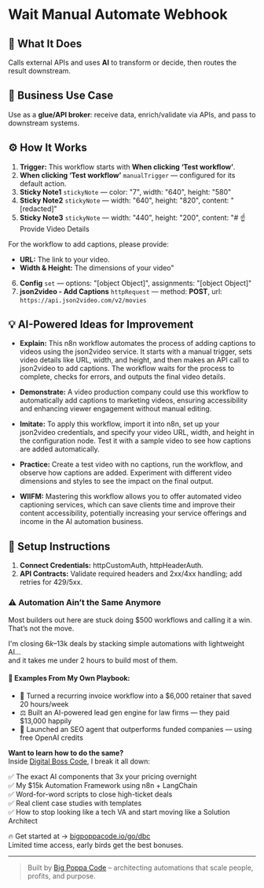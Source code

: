 # Wait Manual Automate Webhook
## 🚀 What It Does
Calls external APIs and uses **AI** to transform or decide, then routes the result downstream.

## 💼 Business Use Case
Use as a **glue/API broker**: receive data, enrich/validate via APIs, and pass to downstream systems.

## ⚙️ How It Works
1. **Trigger:** This workflow starts with **When clicking ‘Test workflow’**.
2. **When clicking ‘Test workflow’** `manualTrigger` — configured for its default action.
3. **Sticky Note1** `stickyNote` — color: "7", width: "640", height: "580"
4. **Sticky Note2** `stickyNote` — width: "640", height: "820", content: "[redacted]"
5. **Sticky Note3** `stickyNote` — width: "440", height: "200", content: "# ☝️ Provide Video Details

For the workflow to add captions, please provide:

- **URL:** The link to your video.
- **Width & Height:** The dimensions of your video"
6. **Config** `set` — options: "[object Object]", assignments: "[object Object]"
7. **json2video - Add Captions** `httpRequest` — method: **POST**, url: `https://api.json2video.com/v2/movies`

## 💡 AI-Powered Ideas for Improvement
- **Explain:** This n8n workflow automates the process of adding captions to videos using the json2video service. It starts with a manual trigger, sets video details like URL, width, and height, and then makes an API call to json2video to add captions. The workflow waits for the process to complete, checks for errors, and outputs the final video details.

- **Demonstrate:** A video production company could use this workflow to automatically add captions to marketing videos, ensuring accessibility and enhancing viewer engagement without manual editing.

- **Imitate:** To apply this workflow, import it into n8n, set up your json2video credentials, and specify your video URL, width, and height in the configuration node. Test it with a sample video to see how captions are added automatically.

- **Practice:** Create a test video with no captions, run the workflow, and observe how captions are added. Experiment with different video dimensions and styles to see the impact on the final output.

- **WIIFM:** Mastering this workflow allows you to offer automated video captioning services, which can save clients time and improve their content accessibility, potentially increasing your service offerings and income in the AI automation business.

## 🔧 Setup Instructions
1. **Connect Credentials:** httpCustomAuth, httpHeaderAuth.
2. **API Contracts:** Validate required headers and 2xx/4xx handling; add retries for 429/5xx.

### ⚠️ Automation Ain’t the Same Anymore

Most builders out here are stuck doing $500 workflows and calling it a win.  
That’s not the move.  

I'm closing $6k–$13k deals by stacking simple automations with lightweight AI...  
and it takes me under 2 hours to build most of them.

#### 🧠 Examples From My Own Playbook:
- 🔁 Turned a recurring invoice workflow into a $6,000 retainer that saved 20 hours/week  
- ⚖️ Built an AI-powered lead gen engine for law firms — they paid $13,000 happily  
- 🚀 Launched an SEO agent that outperforms funded companies — using free OpenAI credits  

**Want to learn how to do the same?**  
Inside [Digital Boss Code](https://bigpoppacode.io/go/dbc), I break it all down:

✅ The exact AI components that 3x your pricing overnight  
✅ My $15k Automation Framework using n8n + LangChain  
✅ Word-for-word scripts to close high-ticket deals  
✅ Real client case studies with templates  
✅ How to stop looking like a tech VA and start moving like a Solution Architect  

🔥 Get started at → [bigpoppacode.io/go/dbc](https://bigpoppacode.io/go/dbc)  
Limited time access, early birds get the best bonuses.

---
> Built by [Big Poppa Code](https://bigpoppacode.io) – architecting automations that scale people, profits, and purpose.

